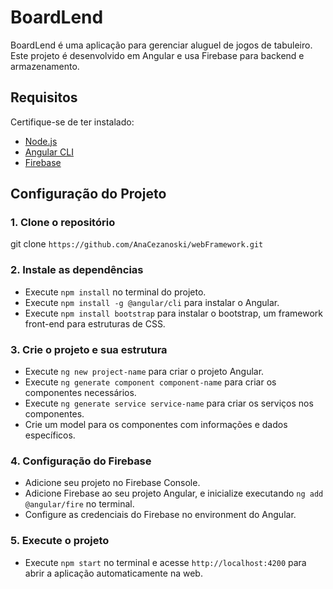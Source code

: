 # BoardLend

BoardLend é uma aplicação para gerenciar aluguel de jogos de tabuleiro. Este projeto é desenvolvido em Angular e usa Firebase para backend e armazenamento.

## Requisitos

Certifique-se de ter instalado:

- [Node.js](https://nodejs.org/en/download/)
- [Angular CLI](https://angular.io/cli)
- [Firebase](https://firebase.google.com/)

## Configuração do Projeto

### 1. Clone o repositório
git clone `https://github.com/AnaCezanoski/webFramework.git`

### 2. Instale as dependências
- Execute `npm install` no terminal do projeto.
- Execute `npm install -g @angular/cli` para instalar o Angular.
- Execute `npm install bootstrap` para instalar o bootstrap, um framework front-end para estruturas de CSS.

### 3. Crie o projeto e sua estrutura
- Execute `ng new project-name` para criar o projeto Angular.
- Execute `ng generate component component-name` para criar os componentes necessários.
- Execute `ng generate service service-name` para criar os serviços nos componentes.
- Crie um model para os componentes com informações e dados específicos.

### 4. Configuração do Firebase
- Adicione seu projeto no Firebase Console.
- Adicione Firebase ao seu projeto Angular, e inicialize executando `ng add @angular/fire` no terminal.
- Configure as credenciais do Firebase no environment do Angular.

### 5. Execute o projeto
- Execute `npm start` no terminal e acesse `http://localhost:4200` para abrir a aplicação automaticamente na web.

